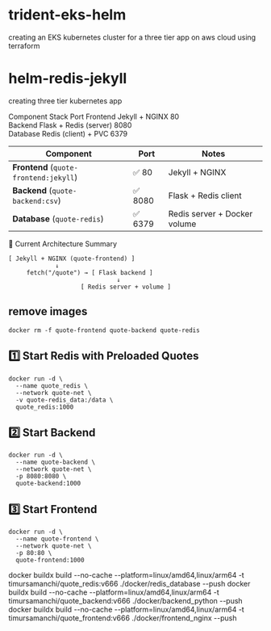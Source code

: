 # trident-eks-helm
creating an EKS kubernetes cluster for a three tier app on aws cloud using terraform


# helm-redis-jekyll
creating three tier kubernetes app 

Component	Stack	                Port
Frontend	Jekyll + NGINX	        80  
Backend	    Flask + Redis (server)	8080  
Database	Redis (client) + PVC    6379  

| Component                              | Port      | Notes                        |
| -------------------------------------- | --------- | ---------------------------- |
| **Frontend** (`quote-frontend:jekyll`) | ✅ 80     | Jekyll + NGINX               |
| **Backend** (`quote-backend:csv`)      | ✅ 8080   | Flask + Redis client         |
| **Database** (`quote-redis`)           | ✅ 6379   | Redis server + Docker volume |


🚦 Current Architecture Summary
```
[ Jekyll + NGINX (quote-frontend) ]
             ↓
     fetch("/quote") → [ Flask backend ]
                              ↓
                    [ Redis server + volume ]
```

## remove images
```
docker rm -f quote-frontend quote-backend quote-redis
```

## 1️⃣ Start Redis with Preloaded Quotes
```
docker run -d \
  --name quote_redis \
  --network quote-net \
  -v quote-redis_data:/data \
  quote_redis:1000
```

## 2️⃣ Start Backend
```
docker run -d \
  --name quote-backend \
  --network quote-net \
  -p 8080:8080 \
  quote-backend:1000
```

## 3️⃣ Start Frontend
```
docker run -d \
  --name quote-frontend \
  --network quote-net \
  -p 80:80 \
  quote-frontend:1000
```

docker buildx build --no-cache --platform=linux/amd64,linux/arm64 -t timursamanchi/quote_redis:v666 ./docker/redis_database --push
docker buildx build --no-cache --platform=linux/amd64,linux/arm64 -t timursamanchi/quote_backend:v666 ./docker/backend_python --push
docker buildx build --no-cache --platform=linux/amd64,linux/arm64 -t timursamanchi/quote_frontend:v666 ./docker/frontend_nginx --push
